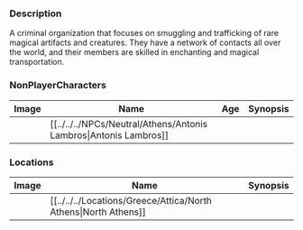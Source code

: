 ### Description
A criminal organization that focuses on smuggling and trafficking of rare magical artifacts and creatures. They have a network of contacts all over the world, and their members are skilled in enchanting and magical transportation.

### NonPlayerCharacters
| Image | Name              | Age | Synopsis |
| ----- | ----------------- | --- | -------- |
|       | [[../../../NPCs/Neutral/Athens/Antonis Lambros\|Antonis Lambros]] |     |          |
### Locations
| Image | Name   | Synopsis |
| ----- | ------ | -------- |
|       | [[../../../Locations/Greece/Attica/North Athens\|North Athens]] |         |